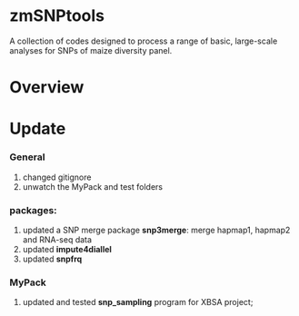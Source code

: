 zmSNPtools
==========

A collection of codes designed to process a range of basic, large-scale analyses for SNPs of maize diversity panel.


Overview
=========


Update
=========
### General
1. changed gitignore
2. unwatch the MyPack and test folders


### packages:
1. updated a SNP merge package **snp3merge**: merge hapmap1, hapmap2 and RNA-seq data
2. updated **impute4diallel**
3. updated **snpfrq**

### MyPack
1. updated and tested **snp_sampling** program for XBSA project;


